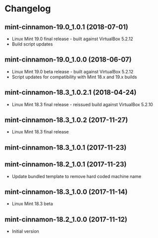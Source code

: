 # Changelog

## mint-cinnamon-19.0_1.0.1 (2018-07-01)

* Linux Mint 19.0 final release - built against VirtualBox 5.2.12
* Build script updates

## mint-cinnamon-19.0_1.0.0 (2018-06-07)

* Linux Mint 19.0 beta release - built against VirtualBox 5.2.12
* Script updates for compatibility with Mint 18.x and 19.x builds

## mint-cinnamon-18.3_1.0.2.1 (2018-04-24)

* Linux Mint 18.3 final release - reissued build against VirtualBox 5.2.10

## mint-cinnamon-18.3_1.0.2 (2017-11-27)

* Linux Mint 18.3 final release

## mint-cinnamon-18.3_1.0.1 (2017-11-23)
## mint-cinnamon-18.2_1.0.1 (2017-11-23)

* Update bundled template to remove hard coded machine name

## mint-cinnamon-18.3_1.0.0 (2017-11-14)

* Linux Mint 18.3 beta

## mint-cinnamon-18.2_1.0.0 (2017-11-12)

* Initial version
